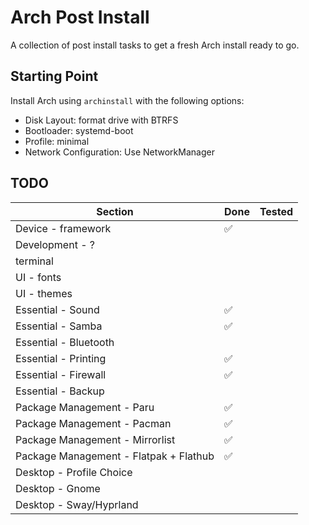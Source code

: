 # Arch Post Install

A collection of post install tasks to get a fresh Arch install ready to go.

## Starting Point

Install Arch using `archinstall` with the following options:
- Disk Layout: format drive with BTRFS
- Bootloader: systemd-boot
- Profile: minimal
- Network Configuration: Use NetworkManager

## TODO

| Section | Done | Tested |
| --- | --- | --- |
| Device - framework | :white_check_mark: | |
| Development - ? | | |
| terminal | | |
| UI - fonts | | |
| UI - themes | | |
| Essential - Sound | :white_check_mark: | |
| Essential - Samba | :white_check_mark: | |
| Essential - Bluetooth | | |
| Essential - Printing | :white_check_mark: | |
| Essential - Firewall | :white_check_mark: | |
| Essential - Backup | | |
| Package Management - Paru | :white_check_mark: | |
| Package Management - Pacman | :white_check_mark: | |
| Package Management - Mirrorlist | :white_check_mark: | |
| Package Management - Flatpak + Flathub | :white_check_mark: | |
| Desktop - Profile Choice | | |
| Desktop - Gnome | | |
| Desktop - Sway/Hyprland | | |
